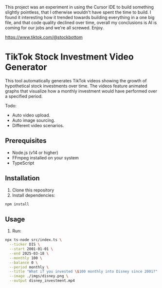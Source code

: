 
This project was an experiment in using the Cursor IDE to build something slightly pointless, that I otherwise wouldn't have spent the time to build. I found it interesting how it trended towards building everything in a one big file, and that code quality declined over time, overall my conclusions is AI is coming for our jobs and we're all screwed. Enjoy.

https://www.tiktok.com/@stockbottom

# TikTok Stock Investment Video Generator

This tool automatically generates TikTok videos showing the growth of hypothetical stock investments over time. The videos feature animated graphs that visualize how a monthly investment would have performed over a specified period.

Todo:
- Auto video upload.
- Auto image sourcing.
- Different video scenarios.

## Prerequisites

- Node.js (v14 or higher)
- FFmpeg installed on your system
- TypeScript

## Installation

1. Clone this repository
2. Install dependencies:
```bash
npm install
```

## Usage

1. Run:
```bash
npx ts-node src/index.ts \
  --ticker DIS \
  --start 2001-01-01 \
  --end 2025-03-18 \
  --monthly 100 \
  --balance 0 \
  --period monthly \
  --title "What if you invested \$100 monthly into Disney since 2001?" \
  --image ./imgs/disney.png \
  --output disney_investment.mp4
```
